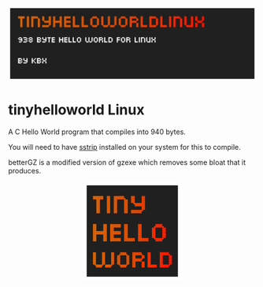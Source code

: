 ![banner](./brand/banner.png)
# tinyhelloworld Linux

A C Hello World program that compiles into 940 bytes.

You will need to have [sstrip](https://github.com/aunali1/super-strip "sstrip") installed on your system for this to compile.

betterGZ is a modified version of gzexe which removes some bloat that it produces.

<p align="center">
<img src="./brand/icon.png" alt="drawing" width="200" height="200"/>
</p>

